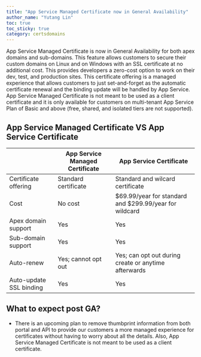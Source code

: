 ```yaml
---
title: "App Service Managed Certificate now in General Availability"
author_name: "Yutang Lin"
toc: true
toc_sticky: true
category: certsdomains
---
```


App Service Managed Certificate is now in General Availability for both apex domains and sub-domains. This feature allows customers to secure their custom domains on Linux and on Windows with an SSL certificate at no additional cost. This provides developers a zero-cost option to work on their dev, test, and production sites. This certificate offering is a managed experience that allows customers to just set-and-forget as the automatic certificate renewal and the binding update will be handled by App Service. App Service Managed Certificate is not meant to be used as a client certificate and it is only available for customers on multi-tenant App Service Plan of Basic and above (free, shared, and isolated tiers are not supported).   

## App Service Managed Certificate VS App Service Certificate
|                               | App Service Managed Certificate   | App Service Certificate |
| ----------------------------- | -------------------------------   | ----------------------- |
| Certificate offering          | Standard certificate              | Standard and wilcard certificate |
| Cost                          | No cost                           | $69.99/year for standard and $299.99/year for wildcard |
| Apex domain support           | Yes                               | Yes |
| Sub-domain support            | Yes                               | Yes |
| Auto-renew                    | Yes; cannot opt out               | Yes; can opt out during create or anytime afterwards |
| Auto-update SSL binding       | Yes                               | Yes |


## What to expect post GA?
- There is an upcoming plan to remove thumbprint information from both portal and API to provide our customers a more managed experience for certificates without having to worry about all the details. Also, App Service Managed Certificate is not meant to be used as a client certificate.